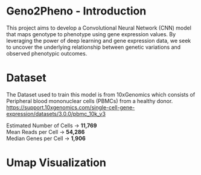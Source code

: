# Geno2Pheno - Introduction

This project aims to develop a Convolutional Neural Network (CNN) model that maps genotype to phenotype using gene expression values. By leveraging the power of deep learning and gene expression data, we seek to uncover the underlying relationship between genetic variations and observed phenotypic outcomes.

# Dataset
The Dataset used to train this model is from 10xGenomics which consists of Peripheral blood mononuclear cells (PBMCs) from a healthy donor. <br> https://support.10xgenomics.com/single-cell-gene-expression/datasets/3.0.0/pbmc_10k_v3 <br>

Estimated Number of Cells -> **11,769** <br>
Mean Reads per Cell -> **54,286** <br>
Median Genes per Cell -> **1,906** <br>

# Umap Visualization

